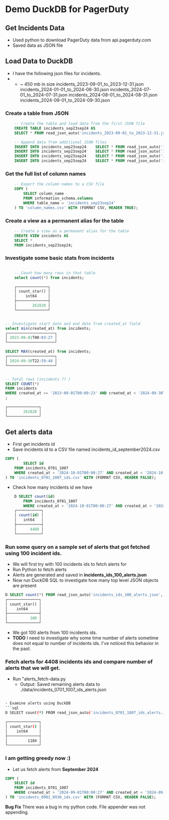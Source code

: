 # Demo DuckDB for PagerDuty

## Get Incidents Data
- Used python to download PagerDuty data from api.pagerduty.com
- Saved data as JSON file

## Load Data to DuckDB
- I have the following json files for incidents.
- - ~ 450 mb in size
incidents_2023-09-01_to_2023-12-31.json
incidents_2024-01-01_to_2024-06-30.json
incidents_2024-07-01_to_2024-07-31.json
incidents_2024-08-01_to_2024-08-31.json
incidents_2024-09-01_to_2024-09-30.json

### Create a table from JSON
```sql
    -- Create the table and load data from the first JSON file
    CREATE TABLE incidents_sep23sep24 AS
    SELECT * FROM read_json_auto('incidents_2023-09-01_to_2023-12-31.json');

    -- Append data from additional JSON files
    INSERT INTO incidents_sep23sep24    SELECT * FROM read_json_auto('incidents_2024-01-01_to_2024-06-30.json');
    INSERT INTO incidents_sep23sep24    SELECT * FROM read_json_auto('incidents_2024-07-01_to_2024-07-31.json');
    INSERT INTO incidents_sep23sep24    SELECT * FROM read_json_auto('incidents_2024-08-01_to_2024-08-31.json');
    INSERT INTO incidents_sep23sep24    SELECT * FROM read_json_auto('incidents_2024-09-01_to_2024-09-30.json');
```

### Get the full list of column names

```sql
    -- Export the column names to a CSV file
    COPY (
        SELECT column_name
        FROM information_schema.columns
        WHERE table_name = 'incidents_sep23sep24'
    ) TO 'column_names.csv' WITH (FORMAT CSV, HEADER TRUE);
```

### Create a view as a permanent alias for the table

```sql
    -- Create a view as a permanent alias for the table
    CREATE VIEW incidents AS
    SELECT *
    FROM incidents_sep23sep24;
```

### Investigate some basic stats from incidents
```sql

    -- Count how many rows in that table
    select count(*) from incidents;

    ┌──────────────┐
    │ count_star() │
    │    int64     │
    ├──────────────┤
    │       262820 │
    └──────────────┘


-- Investigate start date and end date from created_at field
select min(created_at) from incidents;
┌─────────────────────┐
│ 2023-09-01T00:03:27 │
└─────────────────────┘

SELECT MAX(created_at) from incidents;
┌─────────────────────┐
│ 2024-09-30T22:59:48 │
└─────────────────────┘


-- Total rows (incidents ?? )
SELECT COUNT(*) 
FROM incidents
WHERE created_at >= '2023-09-01T00:00:23' AND created_at < '2024-09-30T23:59:23'
;

┌──────────────┐
│       262820 │
└──────────────┘
```

## Get alerts data

- First get incidents id 
- Save incidents id to a CSV file named incidents_id_september2024.csv

```sql
COPY (
        SELECT id
    FROM incidents_0701_1007
    WHERE created_at > '2024-10-01T00:00:27' AND created_at < '2024-10-07T23:49:27'
) TO 'incidents_0701_1007_ids.csv' WITH (FORMAT CSV, HEADER FALSE);
```

- Check how many incidents id we have
```sql
    D SELECT count(id)
        FROM incidents_0701_1007
        WHERE created_at > '2024-10-01T00:00:27' AND created_at < '2024-10-07T23:49:27';
    ┌───────────┐
    │ count(id) │
    │   int64   │
    ├───────────┤
    │      4408 │
    └───────────┘
```

### Run some query on a sample set of alerts that got fetched using 100 incident ids.
- We will first try with 100 incidents ids to fetch alerts for
- Run Python to fetch alerts 
- Alerts are generated and saved in **incidents_ids_100_alerts.json**
- Now run DuckDB SQL to investigate how many top level JSON objects are present
```sql
D SELECT count(*) FROM read_json_auto('incidents_ids_100_alerts.json', ignore_errors=true);
┌──────────────┐
│ count_star() │
│    int64     │
├──────────────┤
│          100 │
└──────────────┘
```

- We got 100 alerts from 100 incidents ids. 
- **TODO** I need to investigate why some time number of alerts sometime does not equal to number of incidents ids. I've noticed this behavior in the past.

### Fetch alerts for 4408 incidents ids and compare number of alerts that we will get.
- Run "alerts_fetch-data.py
    - Output: Saved remaining alerts data to ./data/incidents_0701_1007_ids_alerts.json
```bash

- Examine alerts using DuckDB
```sql
D SELECT count(*) FROM read_json_auto('incidents_0701_1007_ids_alerts.json', ignore_errors=true);

┌──────────────┐
│ count_star() │
│    int64     │
├──────────────┤
│         1184 │
└──────────────┘
```

### I am getting greedy now :) 
- Let us fetch alerts from **September 2024**

```sql
COPY (
    SELECT id
    FROM incidents_0701_1007
    WHERE created_at > '2024-09-01T00:00:27' AND created_at < '2024-09-30T23:49:27'
) TO 'incidents_0901_0930_ids.csv' WITH (FORMAT CSV, HEADER FALSE);
```

**Bug Fix** There was a bug in my python code. File appender was not appending.